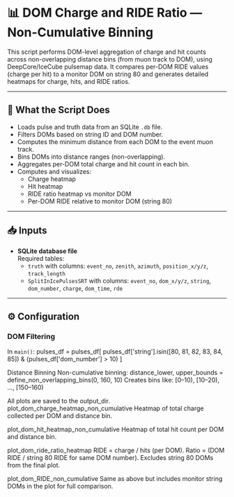 # 📊 DOM Charge and RIDE Ratio — Non-Cumulative Binning

This script performs DOM-level aggregation of charge and hit counts across non-overlapping distance bins (from muon track to DOM), using DeepCore/IceCube pulsemap data. It compares per-DOM RIDE values (charge per hit) to a monitor DOM on string 80 and generates detailed heatmaps for charge, hits, and RIDE ratios.

---

## 🧠 What the Script Does

- Loads pulse and truth data from an SQLite `.db` file.
- Filters DOMs based on string ID and DOM number.
- Computes the minimum distance from each DOM to the event muon track.
- Bins DOMs into distance ranges (non-overlapping).
- Aggregates per-DOM total charge and hit count in each bin.
- Computes and visualizes:
  - Charge heatmap
  - Hit heatmap
  - RIDE ratio heatmap vs monitor DOM
  - Per-DOM RIDE relative to monitor DOM (string 80)

---

## 📥 Inputs

- **SQLite database file**  
  Required tables:
  - `truth` with columns: `event_no`, `zenith`, `azimuth`, `position_x/y/z`, `track_length`
  - `SplitInIcePulsesSRT` with columns: `event_no`, `dom_x/y/z`, `string`, `dom_number`, `charge`, `dom_time`, `rde`

---

## ⚙️ Configuration

### DOM Filtering

In `main()`:
pulses_df = pulses_df[
    pulses_df['string'].isin([80, 81, 82, 83, 84, 85]) & 
    (pulses_df['dom_number'] > 10)
]

Distance Binning
Non-cumulative binning:
distance_lower, upper_bounds = define_non_overlapping_bins(0, 160, 10)
Creates bins like: [0–10), [10–20), ..., [150–160)

All plots are saved to the output_dir.
plot_dom_charge_heatmap_non_cumulative
Heatmap of total charge collected per DOM and distance bin.

plot_dom_hit_heatmap_non_cumulative
Heatmap of total hit count per DOM and distance bin.

plot_dom_ride_ratio_heatmap
RIDE = charge / hits (per DOM).
Ratio = (DOM RIDE / string 80 RIDE for same DOM number).
Excludes string 80 DOMs from the final plot.

plot_dom_RIDE_non_cumulative
Same as above but includes monitor string DOMs in the plot for full comparison.

